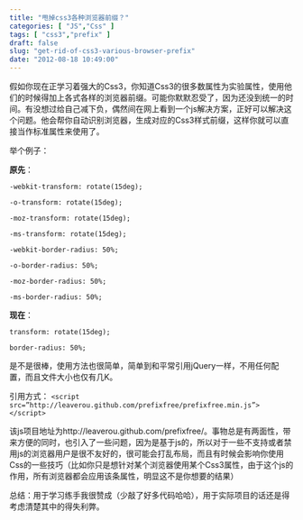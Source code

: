 ```yaml
---
title: "甩掉css3各种浏览器前缀？"
categories: [ "JS","Css" ]
tags: [ "css3","prefix" ]
draft: false
slug: "get-rid-of-css3-various-browser-prefix"
date: "2012-08-18 10:49:00"
---
```


假如你现在正学习着强大的Css3，你知道Css3的很多数属性为实验属性，使用他们的时候得加上各式各样的浏览器前缀。可能你默默忍受了，因为还没到统一的时间。有没想过给自己减下负，偶然间在网上看到一个js解决方案，正好可以解决这个问题。他会帮你自动识别浏览器，生成对应的Css3样式前缀，这样你就可以直接当作标准属性来使用了。

举个例子：


<!--more-->


**原先**：

    -webkit-transform: rotate(15deg);
    
    -o-transform: rotate(15deg);
    
    -moz-transform: rotate(15deg);
    
    -ms-transform: rotate(15deg);
    
    -webkit-border-radius: 50%;
    
    -o-border-radius: 50%;
    
    -moz-border-radius: 50%;
    
    -ms-border-radius: 50%;

**现在**：

    transform: rotate(15deg);
    
    border-radius: 50%;

是不是很棒，使用方法也很简单，简单到和平常引用jQuery一样，不用任何配置，而且文件大小也仅有几K。

引用方式：
`<script src=”http://leaverou.github.com/prefixfree/prefixfree.min.js”></script>`

该js项目地址为http://leaverou.github.com/prefixfree/。事物总是有两面性，带来方便的同时，也引入了一些问题，因为是基于js的，所以对于一些不支持或者禁用js的浏览器用户是很不友好的，很可能会打乱布局，而且有时候会影响你使用Css的一些技巧（比如你只是想针对某个浏览器使用某个Css3属性，由于这个js的作用，所有浏览器都会应用该条属性，明显这不是你想要的结果）

总结：用于学习练手我很赞成（少敲了好多代码哈哈），用于实际项目的话还是得考虑清楚其中的得失利弊。